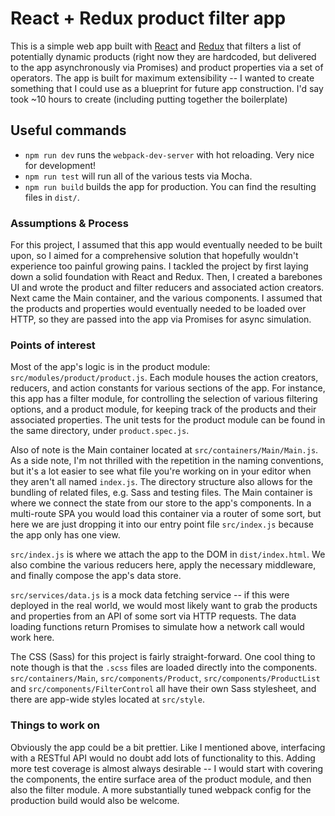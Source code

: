 # React + Redux product filter app

This is a simple web app built with [React](https://facebook.github.io/react/) and [Redux](https://github.com/reactjs/redux) that filters a list of potentially dynamic products (right now they are hardcoded, but delivered to the app asynchronously via Promises) and product properties via a set of operators. The app is built for maximum extensibility -- I wanted to create something that I could use as a blueprint for future app construction. I'd say took ~10 hours to create (including putting together the boilerplate)

## Useful commands

 - `npm run dev` runs the `webpack-dev-server` with hot reloading. Very nice for development!
 - `npm run test` will run all of the various tests via Mocha.
 - `npm run build` builds the app for production. You can find the resulting files in `dist/`.

### Assumptions & Process

For this project, I assumed that this app would eventually needed to be built upon, so I aimed for a comprehensive solution that hopefully wouldn't experience too painful growing pains. I tackled the project by first laying down a solid foundation with React and Redux. Then, I created a barebones UI and wrote the product and filter reducers and associated action creators. Next came the Main container, and the various components. I assumed that the products and properties would eventually needed to be loaded over HTTP, so they are passed into the app via Promises for async simulation.

### Points of interest

Most of the app's logic is in the product module: `src/modules/product/product.js`. Each module houses the action creators, reducers, and action constants for various sections of the app. For instance, this app has a filter module, for controlling the selection of various filtering options, and a product module, for keeping track of the products and their associated properties. The unit tests for the product module can be found in the same directory, under `product.spec.js`.

Also of note is the Main container located at `src/containers/Main/Main.js`. As a side note, I'm not thrilled with the repetition in the naming conventions, but it's a lot easier to see what file you're working on in your editor when they aren't all named `index.js`. The directory structure also allows for the bundling of related files, e.g. Sass and testing files. The Main container is where we connect the state from our store to the app's components. In a multi-route SPA you would load this container via a router of some sort, but here we are just dropping it into our entry point file `src/index.js` because the app only has one view.

`src/index.js` is where we attach the app to the DOM in `dist/index.html`. We also combine the various reducers here, apply the necessary middleware, and finally compose the app's data store.

`src/services/data.js` is a mock data fetching service -- if this were deployed in the real world, we would most likely want to grab the products and properties from an API of some sort via HTTP requests. The data loading functions return Promises to simulate how a network call would work here.

The CSS (Sass) for this project is fairly straight-forward. One cool thing to note though is that the `.scss` files are loaded directly into the components. `src/containers/Main`, `src/components/Product`, `src/components/ProductList` and `src/components/FilterControl` all have their own Sass stylesheet, and there are app-wide styles located at `src/style`.

### Things to work on

Obviously the app could be a bit prettier. Like I mentioned above, interfacing with a RESTful API would no doubt add lots of functionality to this. Adding more test coverage is almost always desirable -- I would start with covering the components, the entire surface area of the product module, and then also the filter module. A more substantially tuned webpack config for the production build would also be welcome.